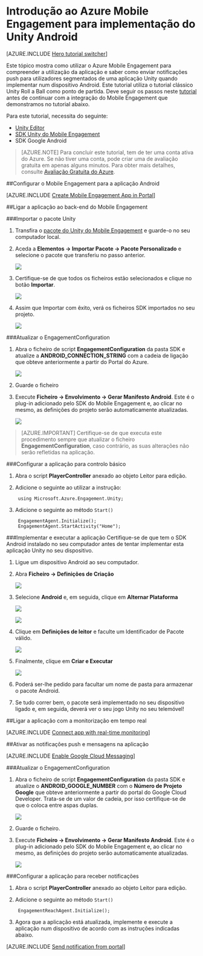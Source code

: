 <properties
    pageTitle="Introdução ao Azure Mobile Engagement para implementação do Unity Android"
    description="Saiba como utilizar o Azure Mobile Engagement com Notificações Push e de Análise para implementação de aplicações Unity em dispositivos iOS."
    services="mobile-engagement"
    documentationCenter="unity"
    authors="piyushjo"
    manager=""
    editor="" />

<tags
    ms.service="mobile-engagement"
    ms.workload="mobile"
    ms.tgt_pltfrm="mobile-unity-android"
    ms.devlang="dotnet"
    ms.topic="hero-article"
    ms.date="08/19/2016"
    ms.author="piyushjo" />


# Introdução ao Azure Mobile Engagement para implementação do Unity Android

[AZURE.INCLUDE [Hero tutorial switcher](../../includes/mobile-engagement-hero-tutorial-switcher.md)]

Este tópico mostra como utilizar o Azure Mobile Engagement para compreender a utilização da aplicação e saber como enviar notificações push para utilizadores segmentados de uma aplicação Unity quando implementar num dispositivo Android.
Este tutorial utiliza o tutorial clássico Unity Roll a Ball como ponto de partida. Deve seguir os passos neste [tutorial](mobile-engagement-unity-roll-a-ball.md) antes de continuar com a integração do Mobile Engagement que demonstramos no tutorial abaixo. 

Para este tutorial, necessita do seguinte:

+ [Unity Editor](http://unity3d.com/get-unity)
+ [SDK Unity do Mobile Engagement](https://aka.ms/azmeunitysdk)
+ SDK Google Android

> [AZURE.NOTE] Para concluir este tutorial, tem de ter uma conta ativa do Azure. Se não tiver uma conta, pode criar uma de avaliação gratuita em apenas alguns minutos. Para obter mais detalhes, consulte [Avaliação Gratuita do Azure](https://azure.microsoft.com/pricing/free-trial/?WT.mc_id=A0E0E5C02&amp;returnurl=http%3A%2F%2Fazure.microsoft.com%2Fen-us%2Fdocumentation%2Farticles%2Fmobile-engagement-unity-android-get-started).

##<a id="setup-azme"></a>Configurar o Mobile Engagement para a aplicação Android

[AZURE.INCLUDE [Create Mobile Engagement App in Portal](../../includes/mobile-engagement-create-app-in-portal.md)]

##<a id="connecting-app"></a>Ligar a aplicação ao back-end do Mobile Engagement

###Importar o pacote Unity

1. Transfira o [pacote do Unity do Mobile Engagement](https://aka.ms/azmeunitysdk) e guarde-o no seu computador local. 

2. Aceda a **Elementos -> Importar Pacote -> Pacote Personalizado** e selecione o pacote que transferiu no passo anterior. 

    ![][70] 

3. Certifique-se de que todos os ficheiros estão selecionados e clique no botão **Importar**. 

    ![][71] 

4. Assim que Importar com êxito, verá os ficheiros SDK importados no seu projeto.  

    ![][72] 

###Atualizar o EngagementConfiguration

1. Abra o ficheiro de script **EngagementConfiguration** da pasta SDK e atualize a **ANDROID\_CONNECTION\_STRING** com a cadeia de ligação que obteve anteriormente a partir do Portal do Azure.  

    ![][73]

2. Guarde o ficheiro 

3. Execute **Ficheiro -> Envolvimento -> Gerar Manifesto Android**. Este é o plug-in adicionado pelo SDK do Mobile Engagement e, ao clicar no mesmo, as definições do projeto serão automaticamente atualizadas. 

    ![][74]

> [AZURE.IMPORTANT] Certifique-se de que executa este procedimento sempre que atualizar o ficheiro **EngagementConfiguration**, caso contrário, as suas alterações não serão refletidas na aplicação. 

###Configurar a aplicação para controlo básico

1. Abra o script **PlayerController** anexado ao objeto Leitor para edição. 

2. Adicione o seguinte ao utilizar a instrução:

        using Microsoft.Azure.Engagement.Unity;

3. Adicione o seguinte ao método `Start()`
    
        EngagementAgent.Initialize();
        EngagementAgent.StartActivity("Home");

###Implementar e executar a aplicação
Certifique-se de que tem o SDK Android instalado no seu computador antes de tentar implementar esta aplicação Unity no seu dispositivo. 

1. Ligue um dispositivo Android ao seu computador. 

2. Abra **Ficheiro -> Definições de Criação** 

    ![][40]

3. Selecione **Android** e, em seguida, clique em **Alternar Plataforma**

    ![][51]

    ![][52]

4. Clique em **Definições de leitor** e faculte um Identificador de Pacote válido. 

    ![][53]

5. Finalmente, clique em **Criar e Executar**

    ![][54]

6. Poderá ser-lhe pedido para facultar um nome de pasta para armazenar o pacote Android. 

7. Se tudo correr bem, o pacote será implementado no seu dispositivo ligado e, em seguida, deverá ver o seu jogo Unity no seu telemóvel! 

##<a id="monitor"></a>Ligar a aplicação com a monitorização em tempo real

[AZURE.INCLUDE [Connect app with real-time monitoring](../../includes/mobile-engagement-connect-app-with-monitor.md)]

##<a id="integrate-push"></a>Ativar as notificações push e mensagens na aplicação

[AZURE.INCLUDE [Enable Google Cloud Messaging](../../includes/mobile-engagement-enable-google-cloud-messaging.md)]

###Atualizar o EngagementConfiguration

1. Abra o ficheiro de script **EngagementConfiguration** da pasta SDK e atualize o **ANDROID\_GOOGLE\_NUMBER** com o **Número de Projeto Google** que obteve anteriormente a partir do portal do Google Cloud Developer. Trata-se de um valor de cadeia, por isso certifique-se de que o coloca entre aspas duplas. 

    ![][75]

2. Guarde o ficheiro. 

3. Execute **Ficheiro -> Envolvimento -> Gerar Manifesto Android**. Este é o plug-in adicionado pelo SDK do Mobile Engagement e, ao clicar no mesmo, as definições do projeto serão automaticamente atualizadas. 

    ![][74]

###Configurar a aplicação para receber notificações

1. Abra o script **PlayerController** anexado ao objeto Leitor para edição. 

2. Adicione o seguinte ao método `Start()`

        EngagementReachAgent.Initialize();

3. Agora que a aplicação está atualizada, implemente e execute a aplicação num dispositivo de acordo com as instruções indicadas abaixo. 

[AZURE.INCLUDE [Send notification from portal](../../includes/mobile-engagement-android-send-push-from-portal.md)]

<!-- Images -->
[40]: ./media/mobile-engagement-unity-android-get-started/40.png
[70]: ./media/mobile-engagement-unity-android-get-started/70.png
[71]: ./media/mobile-engagement-unity-android-get-started/71.png
[72]: ./media/mobile-engagement-unity-android-get-started/72.png
[73]: ./media/mobile-engagement-unity-android-get-started/73.png
[74]: ./media/mobile-engagement-unity-android-get-started/74.png
[75]: ./media/mobile-engagement-unity-android-get-started/75.png
[51]: ./media/mobile-engagement-unity-android-get-started/51.png
[52]: ./media/mobile-engagement-unity-android-get-started/52.png
[53]: ./media/mobile-engagement-unity-android-get-started/53.png
[54]: ./media/mobile-engagement-unity-android-get-started/54.png



<!--HONumber=Sep16_HO3-->



